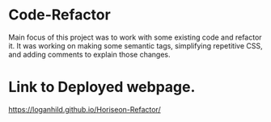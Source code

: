 # Code-Refactor
Main focus of this project was to work with some existing code and refactor it. It was working on making some semantic tags, simplifying repetitive CSS, and adding comments to explain those changes. 

# Link to Deployed webpage.
https://loganhild.github.io/Horiseon-Refactor/
